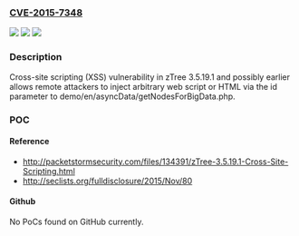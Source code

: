 ### [CVE-2015-7348](https://cve.mitre.org/cgi-bin/cvename.cgi?name=CVE-2015-7348)
![](https://img.shields.io/static/v1?label=Product&message=n%2Fa&color=blue)
![](https://img.shields.io/static/v1?label=Version&message=n%2Fa&color=blue)
![](https://img.shields.io/static/v1?label=Vulnerability&message=n%2Fa&color=brighgreen)

### Description

Cross-site scripting (XSS) vulnerability in zTree 3.5.19.1 and possibly earlier allows remote attackers to inject arbitrary web script or HTML via the id parameter to demo/en/asyncData/getNodesForBigData.php.

### POC

#### Reference
- http://packetstormsecurity.com/files/134391/zTree-3.5.19.1-Cross-Site-Scripting.html
- http://seclists.org/fulldisclosure/2015/Nov/80

#### Github
No PoCs found on GitHub currently.


